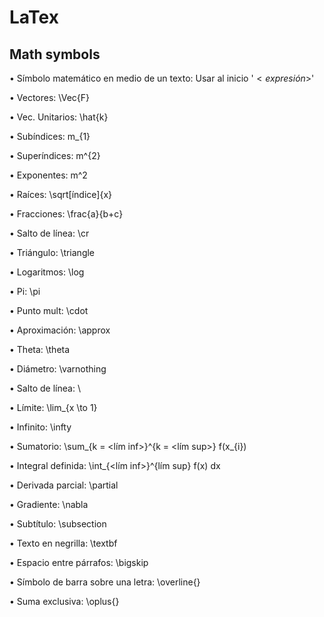 # LaTex

## Math symbols





• Símbolo matemático en medio de un texto: Usar al inicio '$<expresión>$'

• Vectores: \Vec{F}

• Vec. Unitarios: \hat{k}

• Subíndices: m_{1}

• Superíndices: m^{2}

• Exponentes: m^2

• Raíces: \sqrt[índice]{x}

• Fracciones: \frac{a}{b+c}

• Salto de línea: \cr

• Triángulo: \triangle

• Logaritmos: \log

• Pi: \pi

• Punto mult: \cdot

• Aproximación: \approx

• Theta: \theta

• Diámetro: \varnothing

• Salto de línea: \\

• Límite: \lim_{x \to 1}

• Infinito: \infty

• Sumatorio: \sum_{k = <lím inf>}^{k = <lím sup>} f(x_{i})

• Integral definida: \int_{<lím inf>}^{lím sup} f(x) dx

• Derivada parcial: \partial

• Gradiente: \nabla

• Subtítulo: \subsection

• Texto en negrilla: \textbf

• Espacio entre párrafos: \bigskip

• Símbolo de barra sobre una letra: \overline{}

• Suma exclusiva: \oplus{}